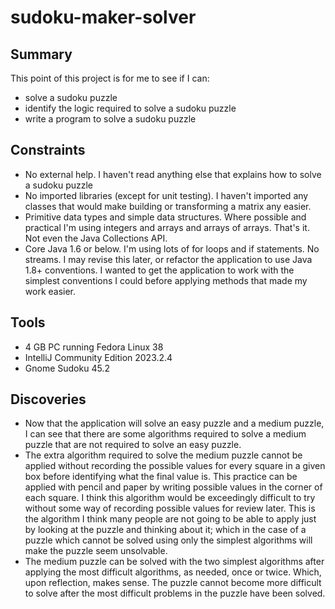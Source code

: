 # sudoku-maker-solver

## Summary
This point of this project is for me to see if I can:
* solve a sudoku puzzle
* identify the logic required to solve a sudoku puzzle
* write a program to solve a sudoku puzzle

## Constraints
* No external help. I haven't read anything else that explains how to solve a sudoku puzzle
* No imported libraries (except for unit testing). I haven't imported any classes that would make building or transforming a matrix any easier. 
* Primitive data types and simple data structures. Where possible and practical I'm using integers and arrays and arrays of arrays. That's it. Not even the Java Collections API.
* Core Java 1.6 or below. I'm using lots of for loops and if statements. No streams. I may revise this later, or refactor the application to use Java 1.8+ conventions. I wanted to get the application to work with the simplest conventions I could before applying methods that made my work easier.

## Tools
* 4 GB PC running Fedora Linux 38
* IntelliJ Community Edition 2023.2.4
* Gnome Sudoku 45.2 

## Discoveries
* Now that the application will solve an easy puzzle and a medium puzzle, I can see that there are some algorithms required to solve a medium puzzle that are not required to solve an easy puzzle.
* The extra algorithm required to solve the medium puzzle cannot be applied without recording the possible values for every square in a given box before identifying what the final value is. This practice can be applied with pencil and paper by writing possible values in the corner of each square. I think this algorithm would be exceedingly difficult to try without some way of recording possible values for review later. This is the algorithm I think many people are not going to be able to apply just by looking at the puzzle and thinking about it; which in the case of a puzzle which cannot be solved using only the simplest algorithms will make the puzzle seem unsolvable. 
* The medium puzzle can be solved with the two simplest algorithms after applying the most difficult algorithms, as needed, once or twice. Which, upon reflection, makes sense. The puzzle cannot become more difficult to solve after the most difficult problems in the puzzle have been solved. 
